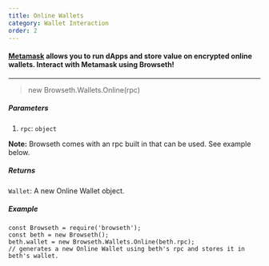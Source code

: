 ```yaml
---
title: Online Wallets
category: Wallet Interaction
order: 2
---
```


#### [Metamask](https://metamask.io/) allows you to run dApps and store value on encrypted **online** wallets. Interact with Metamask using Browseth!

<!-- **Note:** Metamask is currently the only online wallet Browseth supports as it is the most widely used. -->

<hr>

> new Browseth.Wallets.Online(rpc)

##### Parameters

1.  `rpc`: `object`<br>

**Note:** Browseth comes with an rpc built in that can be used. See example
below.

##### Returns

`Wallet`: A new Online Wallet object.

##### Example

```
const Browseth = require('browseth');
const beth = new Browseth();
beth.wallet = new Browseth.Wallets.Online(beth.rpc);
// generates a new Online Wallet using beth's rpc and stores it in beth's wallet.
```
